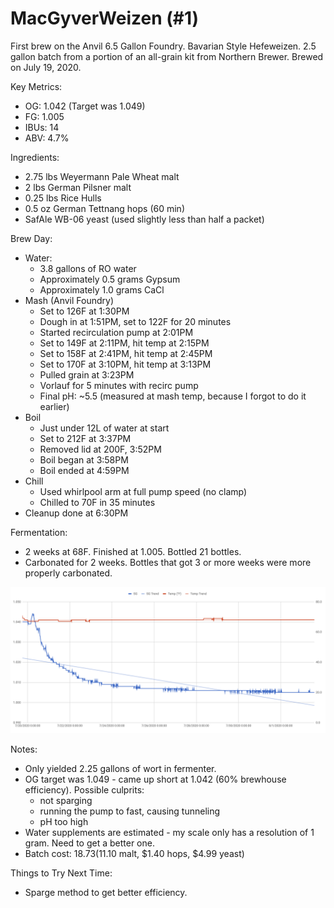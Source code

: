 # MacGyverWeizen (#1)

First brew on the Anvil 6.5 Gallon Foundry. Bavarian Style Hefeweizen.
2.5 gallon batch from a portion of an all-grain kit from Northern Brewer.
Brewed on July 19, 2020.

Key Metrics:

 * OG: 1.042 (Target was 1.049)
 * FG: 1.005
 * IBUs: 14
 * ABV: 4.7%

Ingredients:

 * 2.75 lbs Weyermann Pale Wheat malt
 * 2 lbs German Pilsner malt
 * 0.25 lbs Rice Hulls
 * 0.5 oz German Tettnang hops (60 min)
 * SafAle WB-06 yeast (used slightly less than half a packet)

Brew Day:

 * Water:
   * 3.8 gallons of RO water
   * Approximately 0.5 grams Gypsum
   * Approximately 1.0 grams CaCl
 * Mash (Anvil Foundry)
   * Set to 126F at 1:30PM
   * Dough in at 1:51PM, set to 122F for 20 minutes
   * Started recirculation pump at 2:01PM
   * Set to 149F at 2:11PM, hit temp at 2:15PM
   * Set to 158F at 2:41PM, hit temp at 2:45PM
   * Set to 170F at 3:10PM, hit temp at 3:13PM
   * Pulled grain at 3:23PM
   * Vorlauf for 5 minutes with recirc pump
   * Final pH: ~5.5 (measured at mash temp, because I forgot to do it earlier)
 * Boil
   * Just under 12L of water at start
   * Set to 212F at 3:37PM
   * Removed lid at 200F, 3:52PM
   * Boil began at 3:58PM
   * Boil ended at 4:59PM
 * Chill
   * Used whirlpool arm at full pump speed (no clamp)
   * Chilled to 70F in 35 minutes
 * Cleanup done at 6:30PM

Fermentation:

 * 2 weeks at 68F. Finished at 1.005. Bottled 21 bottles.
 * Carbonated for 2 weeks. Bottles that got 3 or more weeks were more properly carbonated.

![plot](https://raw.githubusercontent.com/mikeferguson/brewing/main/brewlog/001-plot.png)

Notes:

 * Only yielded 2.25 gallons of wort in fermenter.
 * OG target was 1.049 - came up short at 1.042 (60% brewhouse efficiency). Possible culprits:
    * not sparging
    * running the pump to fast, causing tunneling
    * pH too high
 * Water supplements are estimated - my scale only has a resolution of 1 gram. Need to
   get a better one.
 * Batch cost: $18.73 ($11.10 malt, $1.40 hops, $4.99 yeast)

Things to Try Next Time:

 * Sparge method to get better efficiency.
